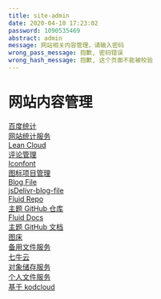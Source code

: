 ```yaml
---
title: site-admin
date: 2020-04-10 17:23:02
password: 1090535469
abstract: admin
message: 网站相关内容管理，请输入密码
wrong_pass_message: 抱歉, 密码错误
wrong_hash_message: 抱歉, 这个页面不能被校验
---
```

# 网站内容管理

<div class="row links">
  <div class="card col-lg-4 col-md-6 col-sm-12">
      <a href="https://tongji.baidu.com/web/10000019662/homepage/index" class="card-body hover-with-bg" target="_blank" rel="noopener">
        <div class="card-content">          
  <div class="link-text">
            <div class="link-title">百度统计</div>
            <div class="link-intro">网站统计服务</div>
          </div>
        </div>
      </a>
    </div>

<div class="card col-lg-4 col-md-6 col-sm-12">
      <a href="https://leancloud.cn/dashboard/applist.html#/apps" class="card-body hover-with-bg" target="_blank" rel="noopener">
        <div class="card-content">          
  <div class="link-text">
            <div class="link-title">Lean Cloud</div>
            <div class="link-intro">评论管理</div>
          </div>
        </div>
      </a>
    </div>

<div class="card col-lg-4 col-md-6 col-sm-12">
      <a href="https://www.iconfont.cn/" class="card-body hover-with-bg" target="_blank" rel="noopener">
        <div class="card-content">          
  <div class="link-text">
            <div class="link-title">Iconfont</div>
            <div class="link-intro">图标项目管理</div>
          </div>
        </div>
      </a>
    </div>

<div class="card col-lg-4 col-md-6 col-sm-12">
      <a href="https://github.com/vinceying/blog-file" class="card-body hover-with-bg" target="_blank" rel="noopener">
        <div class="card-content">          
  <div class="link-text">
            <div class="link-title">Blog File</div>
            <div class="link-intro">jsDelivr-blog-file</div>
          </div>
        </div>
      </a>
    </div>

<div class="card col-lg-4 col-md-6 col-sm-12">
      <a href="https://github.com/fluid-dev/hexo-theme-fluid" class="card-body hover-with-bg" target="_blank" rel="noopener">
        <div class="card-content">          
  <div class="link-text">
            <div class="link-title">Fluid Repo</div>
            <div class="link-intro">主题 GitHub 仓库</div>
          </div>
        </div>
      </a>
    </div>

<div class="card col-lg-4 col-md-6 col-sm-12">
      <a href="https://hexo.fluid-dev.com/docs/" class="card-body hover-with-bg" target="_blank" rel="noopener">
        <div class="card-content">          
  <div class="link-text">
            <div class="link-title">Fluid Docs</div>
            <div class="link-intro">主题 GitHub 文档</div>
          </div>
        </div>
      </a>
    </div>

<div class="card col-lg-4 col-md-6 col-sm-12">
      <a href="https://imgchr.com/" class="card-body hover-with-bg" target="_blank" rel="noopener">
        <div class="card-content">          
  <div class="link-text">
            <div class="link-title">图床</div>
            <div class="link-intro">备用文件服务</div>
          </div>
        </div>
      </a>
    </div>

<div class="card col-lg-4 col-md-6 col-sm-12">
      <a href="https://portal.qiniu.com/kodo/overview" class="card-body hover-with-bg" target="_blank" rel="noopener">
        <div class="card-content">          
  <div class="link-text">
            <div class="link-title">七牛云</div>
            <div class="link-intro">对象储存服务</div>
          </div>
        </div>
      </a>
    </div>

<div class="card col-lg-4 col-md-6 col-sm-12">
      <a href="https:/file.vince.pub/" class="card-body hover-with-bg" target="_blank" rel="noopener">
        <div class="card-content">          
  <div class="link-text">
            <div class="link-title">个人文件服务</div>
            <div class="link-intro">基于 kodcloud</div>
          </div>
        </div>
      </a>
    </div>